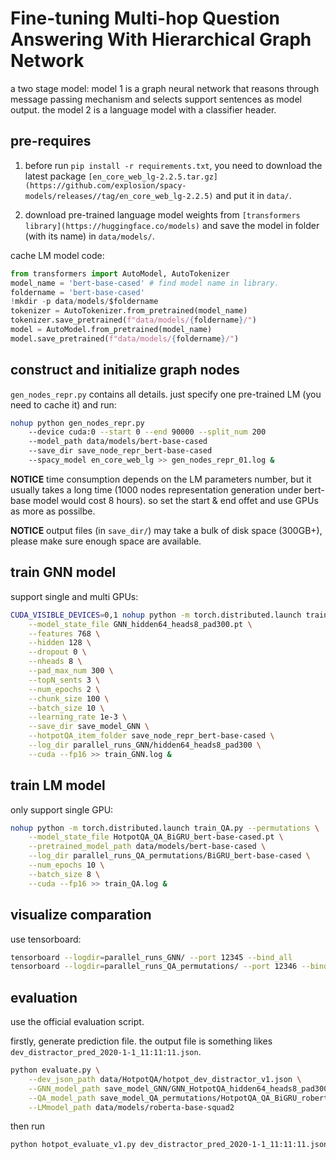 # Fine-tuning Multi-hop Question Answering With Hierarchical Graph Network

a two stage model: model 1 is a graph neural network that reasons through message passing mechanism and selects support sentences as model output. the model 2 is a language model with a classifier header. 

## pre-requires

1. before run `pip install -r requirements.txt`, you need to download the latest package `[en_core_web_lg-2.2.5.tar.gz](https://github.com/explosion/spacy-models/releases//tag/en_core_web_lg-2.2.5)` and put it in `data/`.

2. download pre-trained language model weights from `[transformers library](https://huggingface.co/models)` and save the model in folder (with its name) in `data/models/`.

cache LM model code:

```python
from transformers import AutoModel, AutoTokenizer
model_name = 'bert-base-cased' # find model name in library.
foldername = 'bert-base-cased'
!mkdir -p data/models/$foldername
tokenizer = AutoTokenizer.from_pretrained(model_name)
tokenizer.save_pretrained(f"data/models/{foldername}/")
model = AutoModel.from_pretrained(model_name)
model.save_pretrained(f"data/models/{foldername}/")
```

## construct and initialize graph nodes

`gen_nodes_repr.py` contains all details. just specify one pre-trained LM (you need to cache it) and run:

```bash
nohup python gen_nodes_repr.py 
    --device cuda:0 --start 0 --end 90000 --split_num 200 
    --model_path data/models/bert-base-cased 
    --save_dir save_node_repr_bert-base-cased
    --spacy_model en_core_web_lg >> gen_nodes_repr_01.log &
```

**NOTICE** time consumption depends on the LM parameters number, but it usually takes a long time (1000 nodes representation generation under bert-base model would cost 8 hours). so set the start & end offet and use GPUs as more as possilbe. 

**NOTICE** output files (in `save_dir/`) may take a bulk of disk space (300GB+), please make sure enough space are available. 

## train GNN model

support single and multi GPUs:

```bash
CUDA_VISIBLE_DEVICES=0,1 nohup python -m torch.distributed.launch train_GNN.py \
    --model_state_file GNN_hidden64_heads8_pad300.pt \
    --features 768 \
    --hidden 128 \
    --dropout 0 \
    --nheads 8 \
    --pad_max_num 300 \
    --topN_sents 3 \
    --num_epochs 2 \
    --chunk_size 100 \
    --batch_size 10 \
    --learning_rate 1e-3 \
    --save_dir save_model_GNN \
    --hotpotQA_item_folder save_node_repr_bert-base-cased \
    --log_dir parallel_runs_GNN/hidden64_heads8_pad300 \
    --cuda --fp16 >> train_GNN.log &
```


## train LM model

only support single GPU:

```bash
nohup python -m torch.distributed.launch train_QA.py --permutations \
    --model_state_file HotpotQA_QA_BiGRU_bert-base-cased.pt \
    --pretrained_model_path data/models/bert-base-cased \
    --log_dir parallel_runs_QA_permutations/BiGRU_bert-base-cased \
    --num_epochs 10 \
    --batch_size 8 \
    --cuda --fp16 >> train_QA.log &
```

## visualize comparation

use tensorboard:

```bash
tensorboard --logdir=parallel_runs_GNN/ --port 12345 --bind_all
tensorboard --logdir=parallel_runs_QA_permutations/ --port 12346 --bind_all
```

## evaluation

use the official evaluation script.

firstly, generate prediction file. the output file is something likes `dev_distractor_pred_2020-1-1_11:11:11.json`.

```bash
python evaluate.py \
    --dev_json_path data/HotpotQA/hotpot_dev_distractor_v1.json \
    --GNN_model_path save_model_GNN/GNN_HotpotQA_hidden64_heads8_pad300_chunk_first.pt \
    --QA_model_path save_model_QA_permutations/HotpotQA_QA_BiGRU_roberta-base-squad2.pt \
    --LMmodel_path data/models/roberta-base-squad2 
```

then run

```bash
python hotpot_evaluate_v1.py dev_distractor_pred_2020-1-1_11:11:11.json data/HotpotQA/hotpot_dev_distractor_v1.json
```